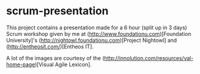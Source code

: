 # scrum-presentation
This project contains a presentation made for a 6 hour (split up in 3 days) Scrum workshop given by me at (http://www.foundationu.com)[Foundation University]'s (http://nightowl.foundationu.com)[Project Nightowl] and (http://entheosit.com/)[Entheos IT].

A lot of the images are courtesy of the (http://innolution.com/resources/val-home-page)[Visual Agile Lexicon].
